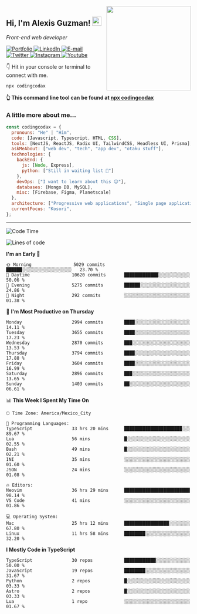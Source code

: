 <img align='right' src="https://media.giphy.com/media/M9gbBd9nbDrOTu1Mqx/giphy.gif" width="230">
<h2>Hi, I'm Alexis Guzman! <img src="https://media.giphy.com/media/hvRJCLFzcasrR4ia7z/giphy.gif" width="25px"></h2>
<p><em>Front-end web developer</em></p>

<p>
  <a href='https://www.codingcodax.dev' target='_blank'>
    <img alt='Portfolio' src='https://img.shields.io/badge/Portfolio-black?logo=vercel&style=flat-square'>
  </a>
  <a href='https://linkedin.com/in/codingcodax' target='_blank'>
    <img alt='LinkedIn' src='https://img.shields.io/badge/LinkedIn-black?logo=LinkedIn&style=flat-square'>
  </a>
  <a href='mailto:codingcodax@gmail.com' target='_blank'>
    <img alt='E-mail' src='https://img.shields.io/badge/Email-black?logo=Gmail&style=flat-square'>
  </a>
  <a href='https://twitter.com/codingcodax' target='_blank'>
    <img alt='Twitter' src='https://img.shields.io/badge/Twitter-black?logo=Twitter&style=flat-square'>
  </a>
  <a href='https://www.instagram.com/codingcodax' target='_blank'>
    <img alt='Instagram' src='https://img.shields.io/badge/Instagram-black?logo=Instagram&style=flat-square'>
  </a>
  <a href='https://www.youtube.com/@codingcodax' target='_blank'>
    <img alt='Youtube' src='https://img.shields.io/badge/YouTube-black?logo=Youtube&style=flat-square'>
  </a>
</p>

👇 Hit in your console or terminal to connect with me.

```bash
npx codingcodax
```
**👆 This command line tool can be found at [npx codingcodax](https://github.com/codingcodax/npx-codingcodax)**

<h3>A little more about me...</h3>

```javascript
const codingcodax = {
  pronouns: "He" | "Him",
  code: [Javascript, Typescript, HTML, CSS],
  tools: [NextJS, ReactJS, Radix UI, TailwindCSS, Headless UI, Prisma],
  askMeAbout: ["web dev", "tech", "app dev", "otaku stuff"],
  technologies: {
    backEnd: {
      js: [Node, Express],
      python: ["Still in waiting list 🥲"]
    },
    devOps: ["I want to learn about this 😊"],
    databases: [Mongo DB, MySQL],
    misc: [Firebase, Figma, Planetscale]
  },
  architecture: ["Progressive web applications", "Single page applications"],
  currentFocus: "Kosori",
};
```

---

<!--START_SECTION:waka-->
![Code Time](http://img.shields.io/badge/Code%20Time-2%2C275%20hrs%2050%20mins-blue)

![Lines of code](https://img.shields.io/badge/From%20Hello%20World%20I%27ve%20Written-9.3%20million%20lines%20of%20code-blue)

**I'm an Early 🐤** 

```text
🌞 Morning                5029 commits        ██████░░░░░░░░░░░░░░░░░░░   23.70 % 
🌆 Daytime                10620 commits       █████████████░░░░░░░░░░░░   50.06 % 
🌃 Evening                5275 commits        ██████░░░░░░░░░░░░░░░░░░░   24.86 % 
🌙 Night                  292 commits         ░░░░░░░░░░░░░░░░░░░░░░░░░   01.38 % 
```
📅 **I'm Most Productive on Thursday** 

```text
Monday                   2994 commits        ████░░░░░░░░░░░░░░░░░░░░░   14.11 % 
Tuesday                  3655 commits        ████░░░░░░░░░░░░░░░░░░░░░   17.23 % 
Wednesday                2870 commits        ███░░░░░░░░░░░░░░░░░░░░░░   13.53 % 
Thursday                 3794 commits        ████░░░░░░░░░░░░░░░░░░░░░   17.88 % 
Friday                   3604 commits        ████░░░░░░░░░░░░░░░░░░░░░   16.99 % 
Saturday                 2896 commits        ███░░░░░░░░░░░░░░░░░░░░░░   13.65 % 
Sunday                   1403 commits        ██░░░░░░░░░░░░░░░░░░░░░░░   06.61 % 
```


📊 **This Week I Spent My Time On** 

```text
🕑︎ Time Zone: America/Mexico_City

💬 Programming Languages: 
TypeScript               33 hrs 20 mins      ██████████████████████░░░   89.67 % 
Lua                      56 mins             █░░░░░░░░░░░░░░░░░░░░░░░░   02.55 % 
Bash                     49 mins             █░░░░░░░░░░░░░░░░░░░░░░░░   02.21 % 
INI                      35 mins             ░░░░░░░░░░░░░░░░░░░░░░░░░   01.60 % 
JSON                     24 mins             ░░░░░░░░░░░░░░░░░░░░░░░░░   01.08 % 

🔥 Editors: 
Neovim                   36 hrs 29 mins      █████████████████████████   98.14 % 
VS Code                  41 mins             ░░░░░░░░░░░░░░░░░░░░░░░░░   01.86 % 

💻 Operating System: 
Mac                      25 hrs 12 mins      █████████████████░░░░░░░░   67.80 % 
Linux                    11 hrs 58 mins      ████████░░░░░░░░░░░░░░░░░   32.20 % 
```

**I Mostly Code in TypeScript** 

```text
TypeScript               30 repos            ████████████░░░░░░░░░░░░░   50.00 % 
JavaScript               19 repos            ████████░░░░░░░░░░░░░░░░░   31.67 % 
Python                   2 repos             █░░░░░░░░░░░░░░░░░░░░░░░░   03.33 % 
Astro                    2 repos             █░░░░░░░░░░░░░░░░░░░░░░░░   03.33 % 
Lua                      1 repo              ░░░░░░░░░░░░░░░░░░░░░░░░░   01.67 % 
```




<!--END_SECTION:waka-->
